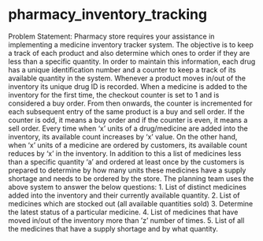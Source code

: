 # pharmacy_inventory_tracking
Problem Statement:
Pharmacy store requires your assistance in implementing a medicine inventory tracker system.  The objective is to keep a track of each product and also determine which ones to order if they are  less than a specific quantity. In order to maintain this information, each drug has a unique identification  number  and  a  counter  to  keep  a  track  of  its  available  quantity  in  the  system.  Whenever  a  product  moves in/out of the inventory its unique drug ID is recorded.  When a medicine is added to the inventory for the first time, the checkout counter is set to 1 and is  considered a buy order. From then onwards, the counter is incremented for each subsequent entry of  the same product is a buy and sell order. If the counter is odd, it means a buy order and if the counter  is even, it means a sell order.  Every time when ‘x’ units of a drug/medicine are added into the inventory, its available count increases  by ‘x’ value. On the other hand, when ‘x’ units of a medicine are ordered by customers, its available  count reduces by ‘x’ in the inventory.  In addition to this a list of medicines less than a specific quantity ‘a’ and ordered at least once by the  customers is prepared to determine by how many units these medicines have a supply shortage and  needs to be ordered by the store.  The planning team uses the above system to answer the below questions:   1. List of distinct medicines added into the inventory and their currently available quantity.   2. List of medicines which are stocked out (all available quantities sold)  3. Determine the latest status of a particular medicine.  4. List of medicines that have moved in/out of the inventory more than ’z’ number of times.   5. List of all the medicines that have a supply shortage and by what quantity.
